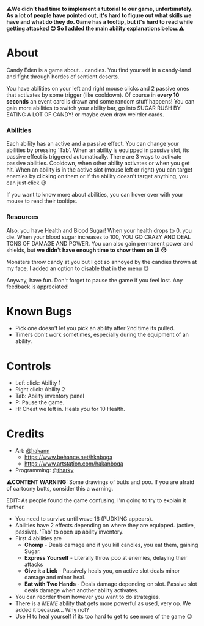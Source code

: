 <p><strong>⚠️We didn't had time to implement a tutorial to our game, unfortunately. As a lot of people have pointed out, it's hard to figure out what skills we have and what do they do. Game has a tooltip, but it's hard to read while getting attacked 😊 So I added the main ability explanations below.⚠️</strong></p>
<h1>About</h1>
<p>Candy Eden is a game about... candies. You find yourself in a candy-land and fight through hordes of sentient deserts.</p>
<p>You have abilities on your left and right mouse clicks and 2 passive ones that activates by some trigger (like cooldown). Of course in <strong>every 10 seconds</strong> an event card is drawn and some random stuff happens! You can gain more abilities to switch your ability bar, go into SUGAR RUSH BY EATING A LOT OF CANDY! or maybe even draw weirder cards.</p>
<h3>Abilities</h3>
<p>Each ability has an active and a passive effect. You can change your abilities by pressing 'Tab'. When an ability is equipped in passive slot, its passive effect is triggered automatically. There are 3 ways to activate passive abilities. Cooldown, when other ability activates or when you get hit. When an ability is in the active slot (mouse left or right) you can target enemies by clicking on them or if the ability doesn't target anything, you can just click 😉</p>
<p>If you want to know more about abilities, you can hover over with your mouse to read their tooltips.</p>
<h3>Resources</h3>
<p>Also, you have Health and Blood Sugar! When your health drops to 0, you die. When your blood sugar increases to 100, YOU GO CRAZY AND DEAL TONS OF DAMAGE AND POWER. You can also gain permanent power and shields, but <strong>we didn't have enough time to show them on UI 😥</strong></p>
<p>Monsters throw candy at you but I got so annoyed by the candies thrown at my face, I added an option to disable that in the menu 😋</p>
<p>Anyway, have fun. Don't forget to pause the game if you feel lost. Any feedback is appreciated!</p>
<h1>Known Bugs</h1>
<ul><li>Pick one doesn't let you pick an ability after 2nd time its pulled.</li><li>Timers don't work sometimes, especially during the equipment of an ability.</li></ul>
<h1>Controls</h1>
<ul><li>Left click: Ability 1</li><li>Right click: Ability 2</li><li>Tab: Ability inventory panel</li><li>P: Pause the game.</li><li>H: Cheat we left in. Heals you for 10 Health.</li></ul>
<h1>Credits</h1>
<ul><li>Art: <a href="https://hakann.itch.io/" target="_blank">@hakann</a><ul><li><a href="https://www.behance.net/hknboga">https://www.behance.net/hknboga</a></li><li><a href="https://www.artstation.com/hakanboga">https://www.artstation.com/hakanboga</a></li></ul></li><li>Programming: <a href="https://tharky.itch.io/" target="_blank">@tharky</a></li></ul>
<p>⚠️<strong>CONTENT WARNING: </strong>Some drawings of butts and poo. If you are afraid of cartoony butts, consider this a warning.</p>
<p>EDIT: As people found the game confusing, I'm going to try to explain it further.&nbsp;</p>
<ul><li>You need to survive until wave 16 (PUDKING appears).&nbsp;</li><li>Abilities have 2 effects depending on where they are equipped. (active, passive). 'Tab' to open up ability inventory.</li><li>First 4 abilities are&nbsp;<ul><li><strong>Chomp </strong>- Deals damage and if you kill candies, you eat them, gaining Sugar.</li></ul><ul><li><strong>Express Yourself</strong> - Literally throw poo at enemies, delaying their attacks</li></ul><ul><li><strong>Give it a Lick</strong> - Passively heals you, on active slot deals minor damage and minor heal.</li></ul><ul><li><strong>Eat with Two Hands</strong> - Deals damage depending on slot. Passive slot deals damage when another ability activates.</li></ul></li><li>You can reorder them however you want to do strategies.</li><li>There is a <em>MEME </em>ability that gets more powerful as used, very op. We added it because... Why not?</li><li>Use H to heal yourself if its too hard to get to see more of the game 😉</li></ul>
